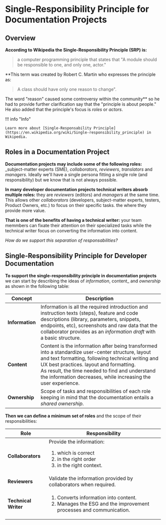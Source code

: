 # Single-Responsibility Principle for Documentation Projects   
## Overview  

**According to Wikipedia the Single-Responsibility Principle (SRP) is:**  

> a computer programming principle that states that "A module should be responsible to one, and only one, actor."

**This term was created by Robert C. Martin who expresses the principle as:  

> A class should have only one reason to change".

The word "reason" caused some controversy within the community** so he had to provide further clarification say that the "principle is about people." He also added that the principle's focus is _roles_ or _actors_.   

!!! info "Info"  

    Learn more about [Single-Responsability Principle](https://en.wikipedia.org/wiki/Single-responsibility_principle) in Wikipedia.    

    
## Roles in a Documentation Project  

**Documentation projects may include some of the following roles:** _subject-matter experts (SME), _collaborators_, _reviewers_, _translators_ and _managers_. Ideally we'll have a single persona fitting a single role (and responsibility) but we know that is not always possible.   

**In many developer documentation projects technical writers absorb multiple roles:** they are _reviewers_ (editors) and _managers_ at the same time. This allows other  _collaborators_ (developers, subject-matter experts, testers, Product Owners, etc.) to focus on their specific tasks. the where they provide more value.   

**That is one of the benefits of having a technical writer:**  your team memmbers can fixate their attention on their specialized tasks while the technical writer focus on converting the information into content.   

_How do we support this separation of responsabilities?_

## Single-Responsibility Principle for Developer Documentation  

**To support the single-responsibility principle in documentation projects** we can start by describing the ideas of _information_, content_ and _ownership_ as shown in the following table:   


| Concept | Description |  
|------------- | ------------------- |  
| **Information** |	Information is all the required introduction and instruction texts (steps), feature and code descriptions (library, parameters, snippets, endpoints, etc), screenshots and raw data that the collaborator provides as an _information draft_ with a basic structure.|  
| **Content** |	Content is the information after being transformed into a standardize user-center structure, layout and text formatting, following technical writing and UX best practices. layout and formatting.<br>As result, the time needed to find and understand the information decreases, while increasing the user experience. |  
| **Ownership** | 	Scope of tasks and responsibilities of each role keeping in mind that the documentation entails a _shared ownership_. |  

**Then we can define a minimum set of roles** and the scope of their responsibilities:  

| Role | Responsibility |  
| ------------- | --------------- |    
| **Collaborators** | Provide the information:<ol><li>which is correct</li><li>in the right order</li><li>in the right context.</li></ol> |  
| **Reviewers** |	Validate the information provided by collaborators when required. |  
| **Technical Writer** | <ol><li>Converts information into content.</li><li>Manages the ESG and the improvement processes and communication.</li><ol> |



     
